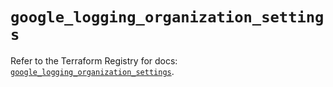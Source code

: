 # `google_logging_organization_settings`

Refer to the Terraform Registry for docs: [`google_logging_organization_settings`](https://registry.terraform.io/providers/hashicorp/google/6.33.0/docs/resources/logging_organization_settings).

